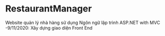 # RestaurantManager
Website quản lý nhà hàng sử dụng Ngôn ngữ lập trình ASP.NET with MVC
<br>
-9/11/2020: Xây dựng giao diện Front End
